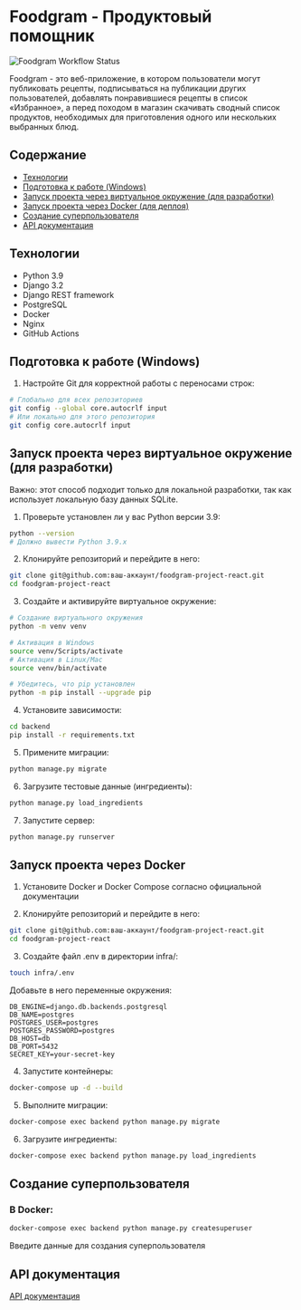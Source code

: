 # Foodgram - Продуктовый помощник
![Foodgram Workflow Status](https://github.com/your-username/foodgram-project-react/actions/workflows/main.yml/badge.svg)

Foodgram - это веб-приложение, в котором пользователи могут публиковать рецепты, подписываться на публикации других пользователей, добавлять понравившиеся рецепты в список «Избранное», а перед походом в магазин скачивать сводный список продуктов, необходимых для приготовления одного или нескольких выбранных блюд.

## Содержание
- [Технологии](#технологии)
- [Подготовка к работе (Windows)](#подготовка-к-работе-windows)
- [Запуск проекта через виртуальное окружение (для разработки)](#запуск-проекта-через-виртуальное-окружение-для-разработки)
- [Запуск проекта через Docker (для деплоя)](#запуск-проекта-через-docker-для-деплоя)
- [Создание суперпользователя](#создание-суперпользователя)
- [API документация](#api-документация)

## Технологии
- Python 3.9
- Django 3.2
- Django REST framework
- PostgreSQL
- Docker
- Nginx
- GitHub Actions

## Подготовка к работе (Windows)

1. Настройте Git для корректной работы с переносами строк:
```bash
# Глобально для всех репозиториев
git config --global core.autocrlf input
# Или локально для этого репозитория
git config core.autocrlf input
```

## Запуск проекта через виртуальное окружение (для разработки)

Важно: этот способ подходит только для локальной разработки, так как использует локальную базу данных SQLite.

1. Проверьте установлен ли у вас Python версии 3.9:
```bash
python --version
# Должно вывести Python 3.9.x
```

2. Клонируйте репозиторий и перейдите в него:
```bash
git clone git@github.com:ваш-аккаунт/foodgram-project-react.git
cd foodgram-project-react
```

3. Создайте и активируйте виртуальное окружение:
```bash
# Создание виртуального окружения
python -m venv venv

# Активация в Windows
source venv/Scripts/activate
# Активация в Linux/Mac
source venv/bin/activate

# Убедитесь, что pip установлен
python -m pip install --upgrade pip
```

4. Установите зависимости:
```bash
cd backend
pip install -r requirements.txt
```

5. Примените миграции:
```bash
python manage.py migrate
```

6. Загрузите тестовые данные (ингредиенты):
```bash
python manage.py load_ingredients
```

7. Запустите сервер:
```bash
python manage.py runserver
```

## Запуск проекта через Docker 

1. Установите Docker и Docker Compose согласно официальной документации

2. Клонируйте репозиторий и перейдите в него:
```bash
git clone git@github.com:ваш-аккаунт/foodgram-project-react.git
cd foodgram-project-react
```

3. Создайте файл .env в директории infra/:
```bash
touch infra/.env
```
Добавьте в него переменные окружения:
```
DB_ENGINE=django.db.backends.postgresql
DB_NAME=postgres
POSTGRES_USER=postgres
POSTGRES_PASSWORD=postgres
DB_HOST=db
DB_PORT=5432
SECRET_KEY=your-secret-key
```

4. Запустите контейнеры:
```bash
docker-compose up -d --build
```

5. Выполните миграции:
```bash
docker-compose exec backend python manage.py migrate
```

6. Загрузите ингредиенты:
```bash
docker-compose exec backend python manage.py load_ingredients
```

## Создание суперпользователя

### В Docker:
```bash
docker-compose exec backend python manage.py createsuperuser
```

Введите данные для создания суперпользователя

## API документация

[API документация](https://api.foodgram.com/docs/)

